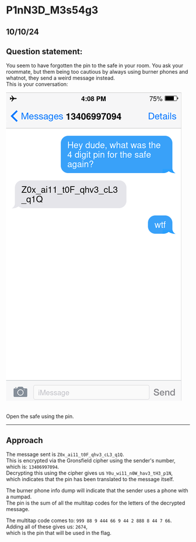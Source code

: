 # P1nN3D_M3s54g3
## 10/10/24

## Question statement:

You seem to have forgotten the pin to the safe in your room. You ask your roommate, but them being too cautious by always using burner phones and whatnot, they send a weird message instead.  
This is your conversation:

![Conversation Screenshot](./message.png)

<br>
Open the safe using the pin.

---

## Approach

The message sent is `Z0x_ai11_t0F_qhv3_cL3_q1Q`.  
This is encrypted via the Gronsfield cipher using the sender's number, which is: `13406997094`.  
Decrypting this using the cipher gives us `Y0u_wi11_n0W_hav3_tH3_p1N`,  
which indicates that the pin has been translated to the message itself.  

The burner phone info dump will indicate that the sender uses a phone with a numpad.  
The pin is the sum of all the multitap codes for the letters of the decrypted message.  

The multitap code comes to: `999 88 9 444 66 9 44 2 888 8 44 7 66`.  
Adding all of these gives us: `2674`,  
which is the pin that will be used in the flag.
